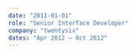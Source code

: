 ```yaml
---
date: "2011-01-01"
role: "Senior Interface Developer"
company: "twentysix"
dates: "Apr 2012 – Oct 2012"
---
```

